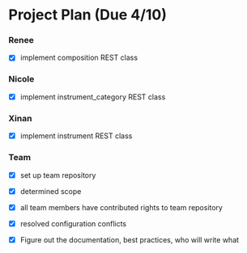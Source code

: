 # Project Plan (Due 4/10)

### Renee
- [x] implement composition REST class

### Nicole
- [x] implement instrument_category REST class


### Xinan
- [X] implement instrument REST class

### Team
- [X] set up team repository
- [X] determined scope
- [X] all team members have contributed rights to team repository
- [X] resolved configuration conflicts
- [x] Figure out the documentation, best practices, who will write what


